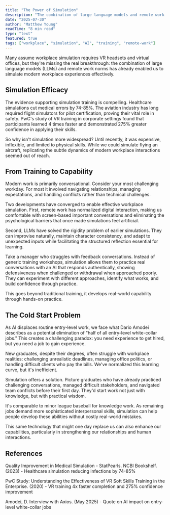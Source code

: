 ```yaml
---
title: "The Power of Simulation"
description: "The combination of large language models and remote work norms has enabled effective workplace simulation, offering a solution to the cold start problem in knowledge work and developing real-world capabilities through hands-on practice."
date: "2025-07-30"
author: "Matthew Young"
readTime: "8 min read"
type: "text"
featured: true
tags: ["workplace", "simulation", "AI", "training", "remote-work"]
---
```


Many assume workplace simulation requires VR headsets and virtual offices, but they're missing the real breakthrough: the combination of large language models (LLMs) and remote work norms has already enabled us to simulate modern workplace experiences effectively.

## Simulation Efficacy

The evidence supporting simulation training is compelling. Healthcare simulations cut medical errors by 74-85%. The aviation industry has long required flight simulators for pilot certification, proving their vital role in safety. PwC's study of VR training in corporate settings found that participants learned 4 times faster and demonstrated 275% greater confidence in applying their skills.

So why isn't simulation more widespread? Until recently, it was expensive, inflexible, and limited to physical skills. While we could simulate flying an aircraft, replicating the subtle dynamics of modern workplace interactions seemed out of reach.

## From Training to Capability

Modern work is primarily conversational. Consider your most challenging workday. For most it involved navigating relationships, managing expectations, and handling conflicts rather than technical challenges.

Two developments have converged to enable effective workplace simulation. First, remote work has normalized digital interaction, making us comfortable with screen-based important conversations and eliminating the psychological barriers that once made simulations feel artificial.

Second, LLMs have solved the rigidity problem of earlier simulations. They can improvise naturally, maintain character consistency, and adapt to unexpected inputs while facilitating the structured reflection essential for learning.

Take a manager who struggles with feedback conversations. Instead of generic training workshops, simulation allows them to practice real conversations with an AI that responds authentically, showing defensiveness when challenged or withdrawal when approached poorly. They can experiment with different approaches, identify what works, and build confidence through practice.

This goes beyond traditional training, it develops real-world capability through hands-on practice.

## The Cold Start Problem

As AI displaces routine entry-level work, we face what Dario Amodei describes as a potential elimination of "half of all entry-level white-collar jobs." This creates a challenging paradox: you need experience to get hired, but you need a job to gain experience.

New graduates, despite their degrees, often struggle with workplace realities: challenging unrealistic deadlines, managing office politics, or handling difficult clients who pay the bills. We've normalized this learning curve, but it's inefficient.

Simulation offers a solution. Picture graduates who have already practiced challenging conversations, managed difficult stakeholders, and navigated team conflicts before their first day. They'd start work not just with knowledge, but with practical wisdom.

It's comparable to minor league baseball for knowledge work. As remaining jobs demand more sophisticated interpersonal skills, simulation can help people develop these abilities without costly real-world mistakes.

This same technology that might one day replace us can also enhance our capabilities, particularly in strengthening our relationships and human interactions. 

## References

Quality Improvement in Medical Simulation - StatPearls. NCBI Bookshelf. (2023) - Healthcare simulation reducing infections by 74-85%

PwC Study: Understanding the Effectiveness of VR Soft Skills Training in the Enterprise. (2020) - VR training 4x faster completion and 275% confidence improvement

Amodei, D. Interview with Axios. (May 2025) - Quote on AI impact on entry-level white-collar jobs 